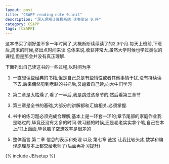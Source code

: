 ```yaml
---
layout: post
title: "CSAPP reading note 0.init"
description: "深入理解计算机系统 读书笔记 0.序"
category: CSAPP
tags: [CSAPP]
---
```


这本书买了刚好差不多一年时间了,大概断断续续读了的2,3个月.每天上班前,下班后,周末的时候,挤出点时间来读.总体来说,收获非常大.虽然大学时候也学过类似的课程,但是那会并没有真正理解.

下面列出自己读这书的一些过程,以时间为序

1.  一直想读些经典的书籍,但是自己总是有些惰性或者其他事情干扰,没有持续读下去.后来偶然见到老赵的书托后,又逼着自己读,向大牛们学习

2.  第二章是太枯燥了,看了一半后,我是跳过该章节的;然后看第三章节

3.  第三章是全书的基础,大部分的讲解都和汇编相关.必须掌握.

4.  书中的练习题必须完成合理解,基本上是一环套一环的;章节尾部的家庭作业我是略过的,毕竟还没有太多的时间.做习题的时候,还是老老实实拿个笔,自己在本上/书上画画,毕竟脑子空想效率是很差的

5.  整体而言,第二章 信息的表示和处理 以及 第七章 链接 让我比较头疼,数学和编译原理基本上都交给老师了(后面再补习提升)



{% include JB/setup %}
